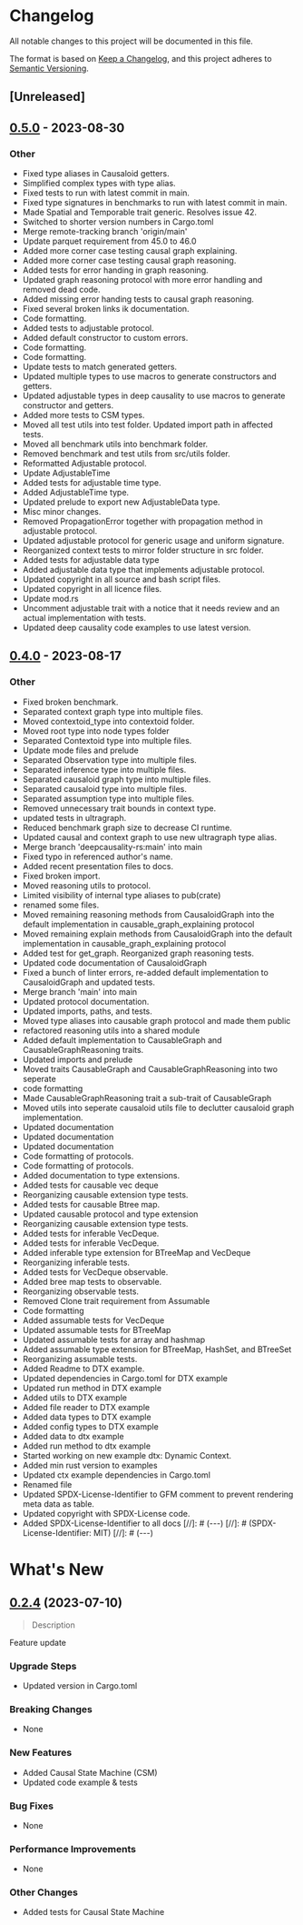 # Changelog

All notable changes to this project will be documented in this file.

The format is based on [Keep a Changelog](https://keepachangelog.com/en/1.0.0/),
and this project adheres to [Semantic Versioning](https://semver.org/spec/v2.0.0.html).

## [Unreleased]

## [0.5.0](https://github.com/deepcausality-rs/deep_causality/compare/deep_causality-v0.4.0...deep_causality-v0.5.0) - 2023-08-30

### Other
- Fixed type aliases in Causaloid getters.
- Simplified complex types with type alias.
- Fixed tests to run with latest commit in main.
- Fixed type signatures in benchmarks to run with latest commit in main.
- Made Spatial and Temporable trait generic. Resolves issue 42.
- Switched to shorter version numbers in Cargo.toml
- Merge remote-tracking branch 'origin/main'
- Update parquet requirement from 45.0 to 46.0
- Added more corner case testing causal graph explaining.
- Added more corner case testing causal graph reasoning.
- Added tests for error handing in graph reasoning.
- Updated graph reasoning protocol with more error handling and removed dead code.
- Added missing error handing tests to causal graph reasoning.
- Fixed several broken links ik documentation.
- Code formatting.
- Added tests to adjustable protocol.
- Added default constructor to custom errors.
- Code formatting.
- Code formatting.
- Update tests to match generated getters.
- Updated multiple types to use macros to generate constructors and getters.
- Updated adjustable types in deep causality to use macros to generate constructor and getters.
- Added more tests to CSM types.
- Moved all test utils into test folder. Updated import path in affected tests.
- Moved all benchmark utils into benchmark folder.
- Removed benchmark and test utils from src/utils folder.
- Reformatted Adjustable protocol.
- Update AdjustableTime
- Added tests for adjustable time type.
- Added AdjustableTime type.
- Updated prelude to export new AdjustableData type.
- Misc minor changes.
- Removed PropagationError together with propagation method in adjustable protocol.
- Updated adjustable protocol for generic usage and uniform signature.
- Reorganized context tests to mirror folder structure in src folder.
- Added tests for adjustable data type
- Added adjustable data type that implements adjustable protocol.
- Updated copyright in all source and bash script files.
- Updated copyright in all licence files.
- Update mod.rs
- Uncomment adjustable trait with a notice that it needs review and an actual implementation with tests.
- Updated deep causality code examples to use latest version.

## [0.4.0](https://github.com/deepcausality-rs/deep_causality/compare/deep_causality-v0.3.1...deep_causality-v0.4.0) - 2023-08-17

### Other

- Fixed broken benchmark.
- Separated context graph type into multiple files.
- Moved contextoid_type into contextoid folder.
- Moved root type into node types folder
- Separated Contextoid type into multiple files.
- Update mode files and prelude
- Separated Observation type into multiple files.
- Separated inference type into multiple files.
- Separated causaloid graph type into multiple files.
- Separated causaloid type into multiple files.
- Separated assumption type into multiple files.
- Removed unnecessary trait bounds in context type.
- updated tests in ultragraph.
- Reduced benchmark graph size to decrease CI runtime.
- Updated causal and context graph to use new ultragraph type alias.
- Merge branch 'deepcausality-rs:main' into main
- Fixed typo in referenced author's name.
- Added recent presentation files to docs.
- Fixed broken import.
- Moved reasoning utils to protocol.
- Limited visibility of internal type aliases to pub(crate)
- renamed some files.
- Moved remaining reasoning methods from CausaloidGraph into the default implementation in causable_graph_explaining
  protocol
- Moved remaining explain methods from CausaloidGraph into the default implementation in causable_graph_explaining
  protocol
- Added test for get_graph. Reorganized graph reasoning tests.
- Updated code documentation of CausaloidGraph
- Fixed a bunch of linter errors, re-added default implementation to CausaloidGraph and updated tests.
- Merge branch 'main' into main
- Updated protocol documentation.
- Updated imports, paths, and tests.
- Moved type aliases into causable graph protocol and made them public
- refactored reasoning utils into a shared module
- Added default implementation to CausableGraph and CausableGraphReasoning traits.
- Updated imports and prelude
- Moved traits CausableGraph and CausableGraphReasoning into two seperate
- code formatting
- Made CausableGraphReasoning trait a sub-trait of CausableGraph
- Moved utils into seperate causaloid utils file to declutter causaloid graph implementation.
- Updated documentation
- Updated documentation
- Updated documentation
- Code formatting of protocols.
- Code formatting of protocols.
- Added documentation to type extensions.
- Added tests for causable vec deque
- Reorganizing causable extension type tests.
- Added tests for causable Btree map.
- Updated causable protocol and type extension
- Reorganizing causable extension type tests.
- Added tests for inferable VecDeque.
- Added tests for inferable VecDeque.
- Added inferable type extension for BTreeMap and VecDeque
- Reorganizing inferable tests.
- Added tests for VecDeque observable.
- Added bree map tests to observable.
- Reorganizing observable tests.
- Removed Clone trait requirement from Assumable
- Code formatting
- Added assumable tests for VecDeque
- Updated assumable tests for BTreeMap
- Updated assumable tests for array and hashmap
- Added assumable type extension for BTreeMap, HashSet, and BTreeSet
- Reorganizing assumable tests.
- Added Readme to DTX example.
- Updated dependencies in Cargo.toml for DTX example
- Updated run method in DTX example
- Added utils to DTX example
- Added file reader to DTX example
- Added data types to DTX example
- Added config types to DTX example
- Added data to dtx example
- Added run method to dtx example
- Started working on new example dtx: Dynamic Context.
- Added min rust version to examples
- Updated ctx example dependencies in Cargo.toml
- Renamed file
- Updated SPDX-License-Identifier to GFM comment to prevent rendering meta data as table.
- Updated copyright with SPDX-License code.
- Added SPDX-License-Identifier to all docs
  [//]: # (---)
  [//]: # (SPDX-License-Identifier: MIT)
  [//]: # (---)

# What's New

## [0.2.4](https://github.com/deepcausality-rs/deep_causality/releases/tag/0.2.4) (2023-07-10)

> Description

Feature update

### Upgrade Steps

* Updated version in Cargo.toml

### Breaking Changes

* None

### New Features

* Added Causal State Machine (CSM)
* Updated code example & tests

### Bug Fixes

* None

### Performance Improvements

* None

### Other Changes

* Added tests for Causal State Machine